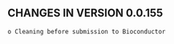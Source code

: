 CHANGES IN VERSION 0.0.155
-------------------------
    o Cleaning before submission to Bioconductor
